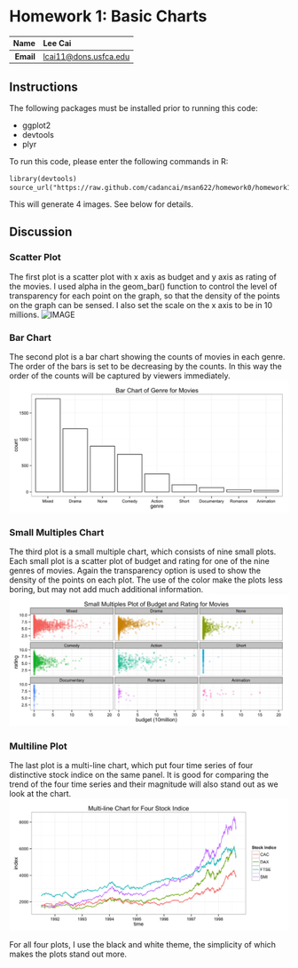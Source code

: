 Homework 1: Basic Charts
========================================================

| **Name**  | Lee Cai |
|----------:|:-------------|
| **Email** | lcai11@dons.usfca.edu |

## Instructions

The following packages must be installed prior to running this code:
* ggplot2
* devtools
* plyr

To run this code, please enter the following commands in R:
```
library(devtools)
source_url("https://raw.github.com/cadancai/msan622/homework0/homework1.R")
```

This will generate 4 images. See below for details.

## Discussion


### Scatter Plot
The first plot is a scatter plot with x axis as budget and y axis as rating of the movies. I used alpha in the geom_bar() function to control the level of transparency for each point on the graph, so that the density of the points on the graph can be sensed. I also set the scale on the x axis to be in 10 millions.
![IMAGE](learningGIT/homework1/hw1-scatter.png)


### Bar Chart
The second plot is a bar chart showing the counts of movies in each genre. The order of the bars is set to be decreasing by the counts. In this way the order of the counts will be captured by viewers immediately.
![IMAGE](homework1/hw1-bar.png)


### Small Multiples Chart
The third plot is a small multiple chart, which consists of nine small plots. Each small plot is a scatter plot of budget and rating for one of the nine genres of movies. Again the transparency option is used to show the density of the points on each plot. The use of the color make the plots less boring, but may not add much additional information.
![IMAGE](homework1/hw1-multiples.png)


### Multiline Plot
The last plot is a multi-line chart, which put four time series of four distinctive stock indice on the same panel. It is good for comparing the trend of the four time series and their magnitude will also stand out as we look at the chart.
![IMAGE](homework1/hw1-multiline.png)


For all four plots, I use the black and white theme, the simplicity of which makes the plots stand out more.
